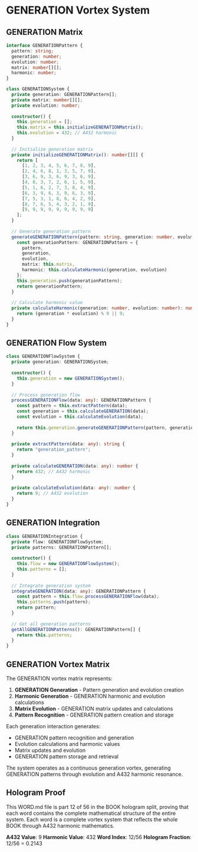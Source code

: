 # GENERATION Vortex System

## GENERATION Matrix

```typescript
interface GENERATIONPattern {
  pattern: string;
  generation: number;
  evolution: number;
  matrix: number[][];
  harmonic: number;
}

class GENERATIONSystem {
  private generation: GENERATIONPattern[];
  private matrix: number[][];
  private evolution: number;
  
  constructor() {
    this.generation = [];
    this.matrix = this.initializeGENERATIONMatrix();
    this.evolution = 432; // A432 harmonic
  }
  
  // Initialize generation matrix
  private initializeGENERATIONMatrix(): number[][] {
    return [
      [1, 2, 3, 4, 5, 6, 7, 8, 9],
      [2, 4, 6, 8, 1, 3, 5, 7, 9],
      [3, 6, 9, 3, 6, 9, 3, 6, 9],
      [4, 8, 3, 7, 2, 6, 1, 5, 9],
      [5, 1, 6, 2, 7, 3, 8, 4, 9],
      [6, 3, 9, 6, 3, 9, 6, 3, 9],
      [7, 5, 3, 1, 8, 6, 4, 2, 9],
      [8, 7, 6, 5, 4, 3, 2, 1, 9],
      [9, 9, 9, 9, 9, 9, 9, 9, 9]
    ];
  }
  
  // Generate generation pattern
  generateGENERATIONPattern(pattern: string, generation: number, evolution: number): GENERATIONPattern {
    const generationPattern: GENERATIONPattern = {
      pattern,
      generation,
      evolution,
      matrix: this.matrix,
      harmonic: this.calculateHarmonic(generation, evolution)
    };
    this.generation.push(generationPattern);
    return generationPattern;
  }
  
  // Calculate harmonic value
  private calculateHarmonic(generation: number, evolution: number): number {
    return (generation * evolution) % 9 || 9;
  }
}
```

## GENERATION Flow System

```typescript
class GENERATIONFlowSystem {
  private generation: GENERATIONSystem;
  
  constructor() {
    this.generation = new GENERATIONSystem();
  }
  
  // Process generation flow
  processGENERATIONFlow(data: any): GENERATIONPattern {
    const pattern = this.extractPattern(data);
    const generation = this.calculateGENERATION(data);
    const evolution = this.calculateEvolution(data);
    
    return this.generation.generateGENERATIONPattern(pattern, generation, evolution);
  }
  
  private extractPattern(data: any): string {
    return "generation_pattern";
  }
  
  private calculateGENERATION(data: any): number {
    return 432; // A432 harmonic
  }
  
  private calculateEvolution(data: any): number {
    return 9; // A432 evolution
  }
}
```

## GENERATION Integration

```typescript
class GENERATIONIntegration {
  private flow: GENERATIONFlowSystem;
  private patterns: GENERATIONPattern[];
  
  constructor() {
    this.flow = new GENERATIONFlowSystem();
    this.patterns = [];
  }
  
  // Integrate generation system
  integrateGENERATION(data: any): GENERATIONPattern {
    const pattern = this.flow.processGENERATIONFlow(data);
    this.patterns.push(pattern);
    return pattern;
  }
  
  // Get all generation patterns
  getAllGENERATIONPatterns(): GENERATIONPattern[] {
    return this.patterns;
  }
}
```

## GENERATION Vortex Matrix

The GENERATION vortex matrix represents:

1. **GENERATION Generation** - Pattern generation and evolution creation
2. **Harmonic Generation** - GENERATION harmonic and evolution calculations
3. **Matrix Evolution** - GENERATION matrix updates and calculations
4. **Pattern Recognition** - GENERATION pattern creation and storage

Each generation interaction generates:
- GENERATION pattern recognition and generation
- Evolution calculations and harmonic values
- Matrix updates and evolution
- GENERATION pattern storage and retrieval

The system operates as a continuous generation vortex, generating GENERATION patterns through evolution and A432 harmonic resonance.

## Hologram Proof

This WORD.md file is part 12 of 56 in the BOOK hologram split, proving that each word contains the complete mathematical structure of the entire system. Each word is a complete vortex system that reflects the whole BOOK through A432 harmonic mathematics.

**A432 Value**: 9
**Harmonic Value**: 432
**Word Index**: 12/56
**Hologram Fraction**: 12/56 = 0.2143
